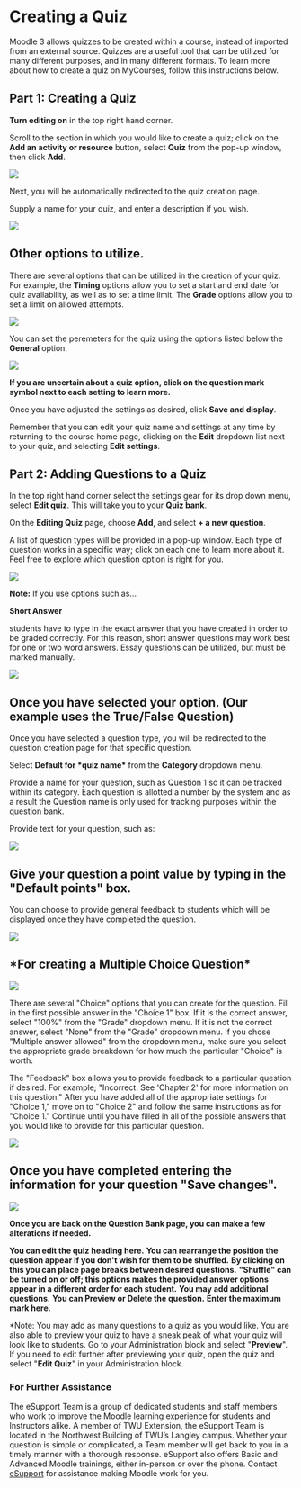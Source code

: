 # Creating a Quiz

Moodle 3 allows quizzes to be created within a course, instead of imported from an external source. Quizzes are a useful tool that can be utilized for many different purposes, and in many different formats. To learn more about how to create a quiz on MyCourses, follow this instructions below.

## Part 1: Creating a Quiz

**Turn editing on** in the top right hand corner.

Scroll to the section in which you would like to create a quiz; click on the **Add an activity or resource** button, select **Quiz** from the pop-up window, then click **Add**.

![](../.gitbook/assets/creating-quiz-1%20%281%29.png)

Next, you will be automatically redirected to the quiz creation page.

Supply a name for your quiz, and enter a description if you wish.

![](../.gitbook/assets/creating-quiz-2%20%281%29.png)

## Other options to utilize.

There are several options that can be utilized in the creation of your quiz. For example, the **Timing** options allow you to set a start and end date for quiz availability, as well as to set a time limit. The **Grade** options allow you to set a limit on allowed attempts.

![](../.gitbook/assets/creating-quiz-3%20%281%29.png)

You can set the peremeters for the quiz using the options listed below the **General** option.

![](../.gitbook/assets/creating-quiz-4%20%281%29.png)

**If you are uncertain about a quiz option, click on the question mark symbol next to each setting to learn more.**

Once you have adjusted the settings as desired, click **Save and display**.

Remember that you can edit your quiz name and settings at any time by returning to the course home page, clicking on the **Edit** dropdown list next to your quiz, and selecting **Edit settings**.

## Part 2: Adding Questions to a Quiz

In the top right hand corner select the settings gear for its drop down menu, select **Edit quiz**. This will take you to your **Quiz bank**.

On the **Editing Quiz** page, choose **Add**, and select **+ a new question**.

A list of question types will be provided in a pop-up window. Each type of question works in a specific way; click on each one to learn more about it. Feel free to explore which question option is right for you.

![](../.gitbook/assets/creating-quiz-5%20%281%29.png)

**Note:** If you use options such as...

**Short Answer**

students have to type in the exact answer that you have created in order to be graded correctly. For this reason, short answer questions may work best for one or two word answers. Essay questions can be utilized, but must be marked manually.

![](../.gitbook/assets/creating-quiz-6-1.png)

## Once you have selected your option. \(Our example uses the True/False Question\)

Once you have selected a question type, you will be redirected to the question creation page for that specific question.

Select **Default for \*quiz name\*** from the **Category** dropdown menu.

Provide a name for your question, such as Question 1 so it can be tracked within its category. Each question is allotted a number by the system and as a result the Question name is only used for tracking purposes within the question bank.

Provide text for your question, such as:

![](../.gitbook/assets/creating-quiz-7%20%281%29.png)

## Give your question a point value by typing in the "Default points" box.

You can choose to provide general feedback to students which will be displayed once they have completed the question.

![](../.gitbook/assets/creating-quiz-8-1.png)

## \*For creating a Multiple Choice Question\*

![](../.gitbook/assets/creating-quiz-9-1.png)

There are several "Choice" options that you can create for the question. Fill in the first possible answer in the "Choice 1" box. If it is the correct answer, select "100%" from the "Grade" dropdown menu. If it is not the correct answer, select "None" from the "Grade" dropdown menu. If you chose "Multiple answer allowed" from the dropdown menu, make sure you select the appropriate grade breakdown for how much the particular "Choice" is worth.

The "Feedback" box allows you to provide feedback to a particular question if desired. For example; "Incorrect. See 'Chapter 2' for more information on this question." After you have added all of the appropriate settings for "Choice 1," move on to "Choice 2" and follow the same instructions as for "Choice 1." Continue until you have filled in all of the possible answers that you would like to provide for this particular question.

![](../.gitbook/assets/creating-quiz-10%20%281%29.png)

## Once you have completed entering the information for your question "Save changes".

![](../.gitbook/assets/creating-quiz-11%20%281%29.png)

**Once you are back on the Question Bank page, you can make a few alterations if needed.**

**You can edit the quiz heading here.** **You can rearrange the position the question appear if you don't wish for them to be shuffled.** **By clicking on this you can place page breaks between desired questions.** **"Shuffle" can be turned on or off; this options makes the provided answer options appear in a different order for each student.** **You may add additional questions.** **You can Preview or Delete the question.** **Enter the maximum mark here.**

\*Note: You may add as many questions to a quiz as you would like. You are also able to preview your quiz to have a sneak peak of what your quiz will look like to students. Go to your Administration block and select "**Preview**". If you need to edit further after previewing your quiz, open the quiz and select "**Edit Quiz**" in your Administration block.

### For Further Assistance

The eSupport Team is a group of dedicated students and staff members who work to improve the Moodle learning experience for students and Instructors alike. A member of TWU Extension, the eSupport Team is located in the Northwest Building of TWU’s Langley campus. Whether your question is simple or complicated, a Team member will get back to you in a timely manner with a thorough response. eSupport also offers Basic and Advanced Moodle trainings, either in-person or over the phone. Contact [eSupport](https://trinitywestern.teamdynamix.com/TDClient/Requests/ServiceDet?ID=16141) for assistance making Moodle work for you.

